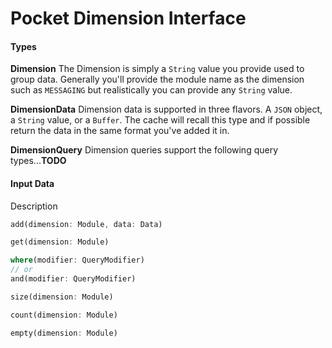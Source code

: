 # Pocket Dimension Interface

#### Types

**Dimension**
The Dimension is simply a `String` value you provide used to group data. Generally you'll provide the module name as the dimension such as `MESSAGING` but realistically you can provide any `String` value.

**DimensionData**
Dimension data is supported in three flavors. A `JSON` object, a `String` value, or a `Buffer`. The cache will recall this type and if possible return the data in the same format you've added it in.

**DimensionQuery**
Dimension queries support the following query types...**TODO**



#### Input Data

Description

```rust
add(dimension: Module, data: Data)
```

```rust
get(dimension: Module)
```

```rust
where(modifier: QueryModifier)
// or
and(modifier: QueryModifier)
```


```rust
size(dimension: Module)
```

```rust
count(dimension: Module)
```

```rust
empty(dimension: Module)
```